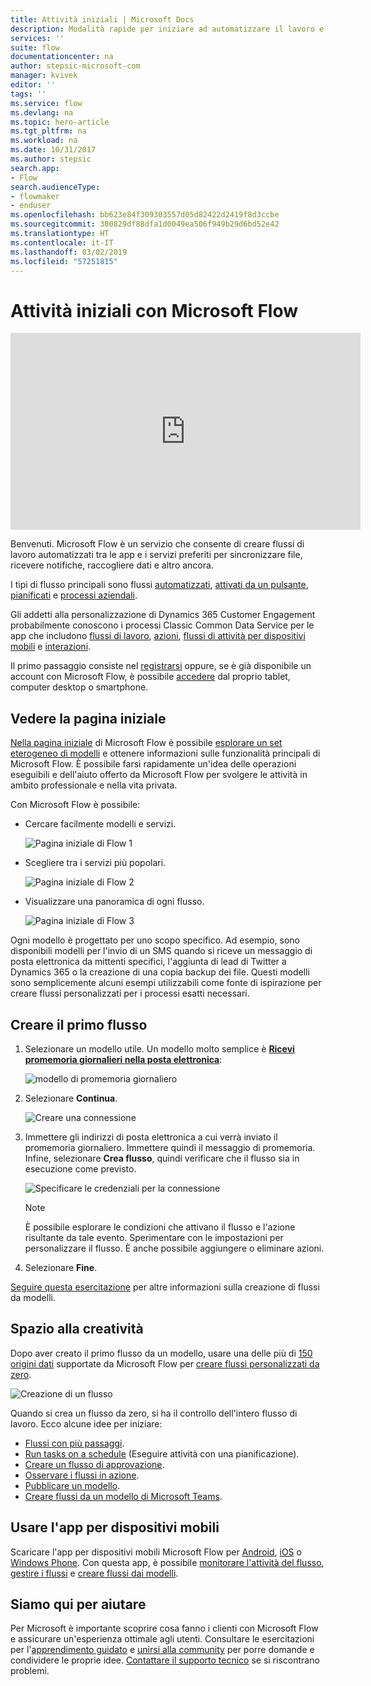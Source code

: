```yaml
---
title: Attività iniziali | Microsoft Docs
description: Modalità rapide per iniziare ad automatizzare il lavoro e la vita con Microsoft Flow
services: ''
suite: flow
documentationcenter: na
author: stepsic-microsoft-com
manager: kvivek
editor: ''
tags: ''
ms.service: flow
ms.devlang: na
ms.topic: hero-article
ms.tgt_pltfrm: na
ms.workload: na
ms.date: 10/31/2017
ms.author: stepsic
search.app:
- Flow
search.audienceType:
- flowmaker
- enduser
ms.openlocfilehash: bb623e84f309303557d05d82422d2419f8d3ccbe
ms.sourcegitcommit: 300829df88dfa1d0049ea506f949b29d6bd52e42
ms.translationtype: HT
ms.contentlocale: it-IT
ms.lasthandoff: 03/02/2019
ms.locfileid: "57251815"
---
```

# <a name="get-started-with-microsoft-flow"></a>Attività iniziali con Microsoft Flow #

<iframe width="560" height="315" src="https://www.youtube.com/embed/iMteXfAvDSE?list=PL8nfc9haGeb55I9wL9QnWyHp3ctU2_ThF" frameborder="0" allowfullscreen></iframe>

Benvenuti. Microsoft Flow è un servizio che consente di creare flussi di lavoro automatizzati tra le app e i servizi preferiti per sincronizzare file, ricevere notifiche, raccogliere dati e altro ancora.

I tipi di flusso principali sono flussi [automatizzati](get-started-logic-flow.md), [attivati da un pulsante](introduction-to-button-flows.md), [pianificati](run-scheduled-tasks.md) e [processi aziendali](business-process-flows-overview.md).

Gli addetti alla personalizzazione di Dynamics 365 Customer Engagement probabilmente conoscono i processi Classic Common Data Service per le app che includono [flussi di lavoro](configure-workflow-steps.md), [azioni](create-actions.md), [flussi di attività per dispositivi mobili](create-mobile-task-flow.md) e [interazioni](use-cds-for-apps-dialogs.md).

Il primo passaggio consiste nel [registrarsi](sign-up-sign-in.md) oppure, se è già disponibile un account con Microsoft Flow, è possibile [accedere](https://flow.microsoft.com/signin) dal proprio tablet, computer desktop o smartphone.

## <a name="check-out-the-start-page"></a>Vedere la pagina iniziale ##

[Nella pagina iniziale](https://flow.microsoft.com) di Microsoft Flow è possibile [esplorare un set eterogeneo di modelli](https://flow.microsoft.com/templates) e ottenere informazioni sulle funzionalità principali di Microsoft Flow. È possibile farsi rapidamente un'idea delle operazioni eseguibili e dell'aiuto offerto da Microsoft Flow per svolgere le attività in ambito professionale e nella vita privata.

Con Microsoft Flow è possibile:

- Cercare facilmente modelli e servizi.

    ![Pagina iniziale di Flow 1](./media/getting-started/flowhome1.png)

- Scegliere tra i servizi più popolari.

    ![Pagina iniziale di Flow 2](./media/getting-started/flowhome2.png)

- Visualizzare una panoramica di ogni flusso.

    ![Pagina iniziale di Flow 3](./media/getting-started/flowhome3.png)

Ogni modello è progettato per uno scopo specifico. Ad esempio, sono disponibili modelli per l'invio di un SMS quando si riceve un messaggio di posta elettronica da mittenti specifici, l'aggiunta di lead di Twitter a Dynamics 365 o la creazione di una copia backup dei file. Questi modelli sono semplicemente alcuni esempi utilizzabili come fonte di ispirazione per creare flussi personalizzati per i processi esatti necessari.

## <a name="create-your-first-flow"></a>Creare il primo flusso ##

1. Selezionare un modello utile. Un modello molto semplice è [**Ricevi promemoria giornalieri nella posta elettronica**](https://flow.microsoft.com/galleries/public/templates/45a3399aa29345308f08b6db0a9c85b9/):

    ![modello di promemoria giornaliero](./media/getting-started/template-details.png)

1. Selezionare **Continua**.

    ![Creare una connessione](./media/getting-started/create-connection.png)

1. Immettere gli indirizzi di posta elettronica a cui verrà inviato il promemoria giornaliero. Immettere quindi il messaggio di promemoria. Infine, selezionare **Crea flusso**, quindi verificare che il flusso sia in esecuzione come previsto.

    ![Specificare le credenziali per la connessione](./media/getting-started/configure-email-details.png)

    > [!NOTE]
    > È possibile esplorare le condizioni che attivano il flusso e l'azione risultante da tale evento. Sperimentare con le impostazioni per personalizzare il flusso. È anche possibile aggiungere o eliminare azioni.

1. Selezionare **Fine**.

[Seguire questa esercitazione](get-started-logic-template.md) per altre informazioni sulla creazione di flussi da modelli.

## <a name="get-creative"></a>Spazio alla creatività ##

Dopo aver creato il primo flusso da un modello, usare una delle più di [150 origini dati](https://flow.microsoft.com/connectors/) supportate da Microsoft Flow per [creare flussi personalizzati da zero](get-started-logic-flow.md).

![Creazione di un flusso](./media/getting-started/build-a-flow.png)

Quando si crea un flusso da zero, si ha il controllo dell'intero flusso di lavoro. Ecco alcune idee per iniziare:

- [Flussi con più passaggi](multi-step-logic-flow.md).
- [Run tasks on a schedule](run-scheduled-tasks.md) (Eseguire attività con una pianificazione).
- [Creare un flusso di approvazione](wait-for-approvals.md).
- [Osservare i flussi in azione](see-a-flow-run.md).
- [Pubblicare un modello](publish-a-template.md).
- [Creare flussi da un modello di Microsoft Teams](https://flow.microsoft.com/connectors/shared_teams/microsoft-teams/).

## <a name="use-the-mobile-app"></a>Usare l'app per dispositivi mobili ##

Scaricare l'app per dispositivi mobili Microsoft Flow per [Android](https://aka.ms/flowmobiledocsandroid), [iOS](https://aka.ms/flowmobiledocsios) o [Windows Phone](https://aka.ms/flowmobilewindows). Con questa app, è possibile [monitorare l'attività del flusso](mobile-monitor-activity.md), [gestire i flussi](mobile-manage-flows.md) e [creare flussi dai modelli](mobile-create-flow.md).

## <a name="were-here-to-help"></a>Siamo qui per aiutare ##

Per Microsoft è importante scoprire cosa fanno i clienti con Microsoft Flow e assicurare un'esperienza ottimale agli utenti. Consultare le esercitazioni per l'[apprendimento guidato](https://flow.microsoft.com/guided-learning/) e [unirsi alla community](http://go.microsoft.com/fwlink/?LinkID=787467) per porre domande e condividere le proprie idee. [Contattare il supporto tecnico](http://go.microsoft.com/fwlink/?LinkID=787479) se si riscontrano problemi.
